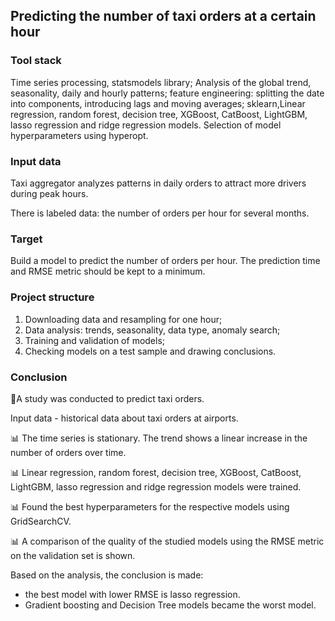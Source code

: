 ## Predicting the number of taxi orders at a certain hour

### Tool stack

Time series processing, statsmodels library;
Analysis of the global trend, seasonality, daily and hourly patterns;
feature engineering: splitting the date into components, introducing lags and moving averages;
sklearn,Linear regression, random forest, decision tree, XGBoost, CatBoost, LightGBM, lasso regression and ridge regression models.
Selection of model hyperparameters using hyperopt.

### Input data

Taxi aggregator analyzes patterns in daily orders to attract more drivers during peak hours.

There is labeled data: the number of orders per hour for several months.

### Target

Build a model to predict the number of orders per hour. The prediction time and RMSE metric should be kept to a minimum.

### Project structure

1. Downloading data and resampling for one hour;
2. Data analysis: trends, seasonality, data type, anomaly search;
3. Training and validation of models;
4. Checking models on a test sample and drawing conclusions.
### Conclusion
📑A study was conducted to predict taxi orders.

Input data - historical data about taxi orders at airports.


📊 The time series is stationary. The trend shows a linear increase in the number of orders over time.


📊 Linear regression, random forest, decision tree, XGBoost, CatBoost, LightGBM, lasso regression and ridge regression models were trained.


📊 Found the best hyperparameters for the respective models using GridSearchCV.


📊 A comparison of the quality of the studied models using the RMSE metric on the validation set is shown.


Based on the analysis, the conclusion is made:
- the best model with lower RMSE is lasso regression.
- Gradient boosting and Decision Tree models became the worst model.
